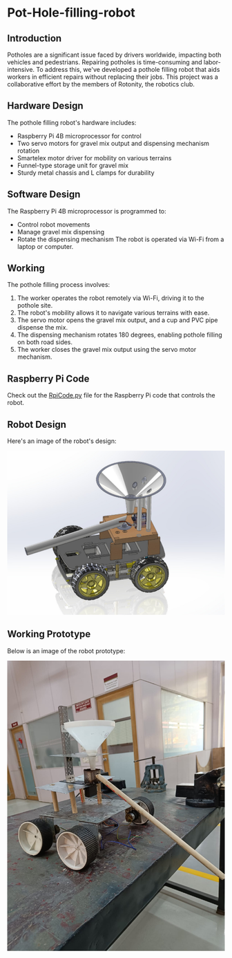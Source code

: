 # Pot-Hole-filling-robot

## Introduction
Potholes are a significant issue faced by drivers worldwide, impacting both vehicles and pedestrians. Repairing potholes is time-consuming and labor-intensive. To address this, we've developed a pothole filling robot that aids workers in efficient repairs without replacing their jobs. This project was a collaborative effort by the members of Rotonity, the robotics club.

## Hardware Design
The pothole filling robot's hardware includes:
- Raspberry Pi 4B microprocessor for control
- Two servo motors for gravel mix output and dispensing mechanism rotation
- Smartelex motor driver for mobility on various terrains
- Funnel-type storage unit for gravel mix
- Sturdy metal chassis and L clamps for durability

## Software Design
The Raspberry Pi 4B microprocessor is programmed to:
- Control robot movements
- Manage gravel mix dispensing
- Rotate the dispensing mechanism
The robot is operated via Wi-Fi from a laptop or computer.

## Working
The pothole filling process involves:
1. The worker operates the robot remotely via Wi-Fi, driving it to the pothole site.
2. The robot's mobility allows it to navigate various terrains with ease.
3. The servo motor opens the gravel mix output, and a cup and PVC pipe dispense the mix.
4. The dispensing mechanism rotates 180 degrees, enabling pothole filling on both road sides.
5. The worker closes the gravel mix output using the servo motor mechanism.

## Raspberry Pi Code
Check out the [RpiCode.py](RpiCode.py) file for the Raspberry Pi code that controls the robot.

## Robot Design
Here's an image of the robot's design:

![Robot Design](Roadbot4.jpeg)

## Working Prototype
Below is an image of the robot prototype:

![Working Prototype](Roadbot2.jpeg)
